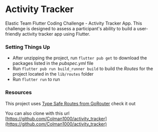 # Activity Tracker

Elastic Team Flutter Coding Challenge - Activity Tracker App. This challenge is designed to assess a
participant's ability to build a user-friendly activity tracker app using Flutter.

### Setting Things Up

* After unzipping the project, run `flutter pub get` to download the packages listed in the *pubspec.yml* file
* Run `flutter pub run build_runner build` to build the *Routes* for the project located in the `lib/routes` folder
* Run `flutter run` to run

### Resources

This project
uses [Type Safe Routes from GoRouter](https://pub.dev/documentation/go_router/latest/topics/Type-safe%20routes-topic.html)
check it out

You can also clone with this
url [https://github.com/Colman1000/activity_tracker](https://github.com/Colman1000/activity_tracker)